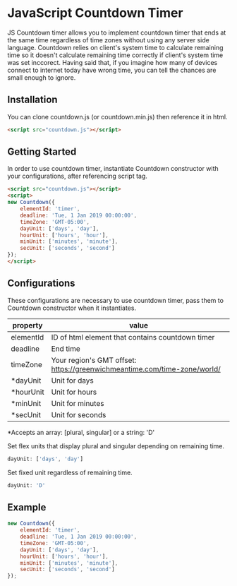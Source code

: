 # JavaScript Countdown Timer
JS Countdown timer allows you to implement countdown timer that ends at the same time regardless of time zones without using any server side language. Countdown relies on client's system time to calculate remaining time so it doesn't calculate remaining time correctly if client's system time was set inccorect. Having said that, if you imagine how many of devices connect to internet today have wrong time, you can tell the chances are small enough to ignore.

## Installation
You can clone countdown.js (or countdown.min.js) then reference it in html.

````html
<script src="countdown.js"></script>
````

## Getting Started
In order to use countdown timer, instantiate Countdown constructor with your configurations, after referencing script tag.

````html
<script src="countdown.js"></script>
<script>
new Countdown({
	elementId: 'timer',
	deadline: 'Tue, 1 Jan 2019 00:00:00',
	timeZone: 'GMT-05:00',
	dayUnit: ['days', 'day'],
	hourUnit: ['hours', 'hour'],
	minUnit: ['minutes', 'minute'],
	secUnit: ['seconds', 'second']
});
</script>
````

## Configurations
These configurations are necessary to use countdown timer, pass them to Countdown constructor when it instantiates.

| property | value |
| -------- | ----- |
| elementId | ID of html element that contains countdown timer|
| deadline | End time |
| timeZone | Your region's GMT offset: https://greenwichmeantime.com/time-zone/world/ |
| *dayUnit | Unit for days |
| *hourUnit | Unit for hours |
| *minUnit | Unit for minutes |
| *secUnit | Unit for seconds |

*Accepts an array: [plural, singular] or a string: 'D'

Set flex units that display plural and singular depending on remaining time.
````javascript
dayUnit: ['days', 'day']
````

Set fixed unit regardless of remaining time.
````javascript
dayUnit: 'D'
````
## Example
````javascript
new Countdown({
	elementId: 'timer',
	deadline: 'Tue, 1 Jan 2019 00:00:00',
	timeZone: 'GMT-05:00',
	dayUnit: ['days', 'day'],
	hourUnit: ['hours', 'hour'],
	minUnit: ['minutes', 'minute'],
	secUnit: ['seconds', 'second']
});
````
